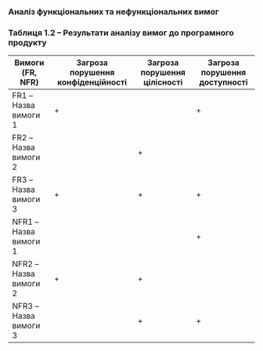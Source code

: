 ### Аналіз функціональних та нефункціональних вимог

### Таблиця 1.2 – Результати аналізу вимог до програмного продукту
| Вимоги (FR, NFR)      | Загроза порушення конфіденційності | Загроза порушення цілісності | Загроза порушення доступності |
|------------------------|------------------------------------|------------------------------|-------------------------------|
| FR1 – Назва вимоги 1   | +                                  |                                | +                             |
| FR2 – Назва вимоги 2   |                                    | +                              |                               |
| FR3 – Назва вимоги 3   | +                                  | +                              | +                             |
| NFR1 – Назва вимоги 1  |                                    |                                | +                             |
| NFR2 – Назва вимоги 2  | +                                  | +                              |                               |
| NFR3 – Назва вимоги 3  |                                    | +                              | +                             |

